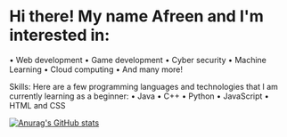 
<h1> Hi there! My name Afreen and I'm interested in: </h1>
• Web development
• Game development
• Cyber security 
• Machine Learning
• Cloud computing 
• And many more! 

Skills: Here are a few programming languages and technologies that I am currently learning as a beginner:
• Java
• C++
• Python
• JavaScript
• HTML and CSS




[![Anurag's GitHub stats](https://github-readme-stats.vercel.app/api?username=AfreenInnovates)](https://github.com/anuraghazra/github-readme-stats)

